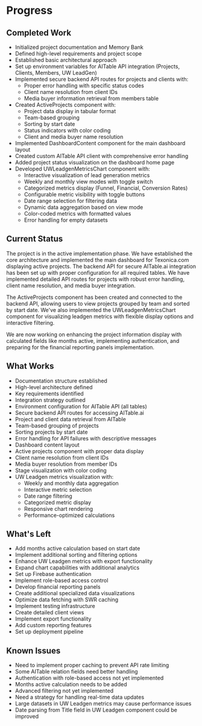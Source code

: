 # Progress

## Completed Work
- Initialized project documentation and Memory Bank
- Defined high-level requirements and project scope
- Established basic architectural approach
- Set up environment variables for AITable API integration (Projects, Clients, Members, UW LeadGen)
- Implemented secure backend API routes for projects and clients with:
  - Proper error handling with specific status codes
  - Client name resolution from client IDs
  - Media buyer information retrieval from members table
- Created ActiveProjects component with:
  - Project data display in tabular format
  - Team-based grouping
  - Sorting by start date
  - Status indicators with color coding
  - Client and media buyer name resolution
- Implemented DashboardContent component for the main dashboard layout
- Created custom AITable API client with comprehensive error handling
- Added project status visualization on the dashboard home page
- Developed UWLeadgenMetricsChart component with:
  - Interactive visualization of lead generation metrics
  - Weekly and monthly view modes with toggle switch
  - Categorized metrics display (Funnel, Financial, Conversion Rates)
  - Configurable metric visibility with toggle buttons
  - Date range selection for filtering data
  - Dynamic data aggregation based on view mode
  - Color-coded metrics with formatted values
  - Error handling for empty datasets

## Current Status
The project is in the active implementation phase. We have established the core architecture and implemented the main dashboard for Texonica.com displaying active projects. The backend API for secure AITable.ai integration has been set up with proper configuration for all required tables. We have implemented detailed API routes for projects with robust error handling, client name resolution, and media buyer integration. 

The ActiveProjects component has been created and connected to the backend API, allowing users to view projects grouped by team and sorted by start date. We've also implemented the UWLeadgenMetricsChart component for visualizing leadgen metrics with flexible display options and interactive filtering. 

We are now working on enhancing the project information display with calculated fields like months active, implementing authentication, and preparing for the financial reporting panels implementation.

## What Works
- Documentation structure established
- High-level architecture defined
- Key requirements identified
- Integration strategy outlined
- Environment configuration for AITable API (all tables)
- Secure backend API routes for accessing AITable.ai
- Project and client data retrieval from AITable
- Team-based grouping of projects
- Sorting projects by start date
- Error handling for API failures with descriptive messages
- Dashboard content layout
- Active projects component with proper data display
- Client name resolution from client IDs
- Media buyer resolution from member IDs
- Stage visualization with color coding
- UW Leadgen metrics visualization with:
  - Weekly and monthly data aggregation
  - Interactive metric selection
  - Date range filtering
  - Categorized metric display
  - Responsive chart rendering
  - Performance-optimized calculations

## What's Left
- Add months active calculation based on start date
- Implement additional sorting and filtering options
- Enhance UW Leadgen metrics with export functionality
- Expand chart capabilities with additional analytics
- Set up Firebase authentication
- Implement role-based access control
- Develop financial reporting panels
- Create additional specialized data visualizations
- Optimize data fetching with SWR caching
- Implement testing infrastructure
- Create detailed client views
- Implement export functionality
- Add custom reporting features
- Set up deployment pipeline

## Known Issues
- Need to implement proper caching to prevent API rate limiting
- Some AITable relation fields need better handling
- Authentication with role-based access not yet implemented
- Months active calculation needs to be added
- Advanced filtering not yet implemented
- Need a strategy for handling real-time data updates
- Large datasets in UW Leadgen metrics may cause performance issues
- Date parsing from Title field in UW Leadgen component could be improved 